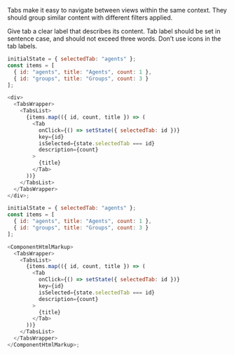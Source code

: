 Tabs make it easy to navigate between views within the same context. They should group similar content with different filters applied.

Give tab a clear label that describes its content.
Tab label should be set in sentence case, and should not exceed three words. Don’t use icons in the tab labels.

```js
initialState = { selectedTab: "agents" };
const items = [
  { id: "agents", title: "Agents", count: 1 },
  { id: "groups", title: "Groups", count: 3 }
];

<div>
  <TabsWrapper>
    <TabsList>
      {items.map(({ id, count, title }) => (
        <Tab
          onClick={() => setState({ selectedTab: id })}
          key={id}
          isSelected={state.selectedTab === id}
          description={count}
        >
          {title}
        </Tab>
      ))}
    </TabsList>
  </TabsWrapper>
</div>;
```

```js noeditor
initialState = { selectedTab: "agents" };
const items = [
  { id: "agents", title: "Agents", count: 1 },
  { id: "groups", title: "Groups", count: 3 }
];

<ComponentHtmlMarkup>
  <TabsWrapper>
    <TabsList>
      {items.map(({ id, count, title }) => (
        <Tab
          onClick={() => setState({ selectedTab: id })}
          key={id}
          isSelected={state.selectedTab === id}
          description={count}
        >
          {title}
        </Tab>
      ))}
    </TabsList>
  </TabsWrapper>
</ComponentHtmlMarkup>;
```
